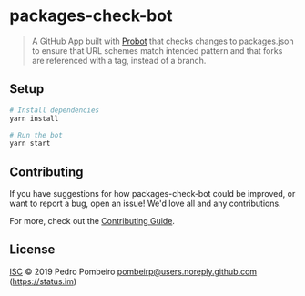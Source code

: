 # packages-check-bot

> A GitHub App built with [Probot](https://github.com/probot/probot) that checks changes to packages.json to ensure that URL schemes match intended pattern and that forks are referenced with a tag, instead of a branch.

## Setup

```sh
# Install dependencies
yarn install

# Run the bot
yarn start
```

## Contributing

If you have suggestions for how packages-check-bot could be improved, or want to report a bug, open an issue! We'd love all and any contributions.

For more, check out the [Contributing Guide](CONTRIBUTING.md).

## License

[ISC](LICENSE) © 2019 Pedro Pombeiro <pombeirp@users.noreply.github.com> (https://status.im)
